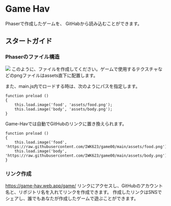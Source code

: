 # Game Hav

Phaserで作成したゲームを、 GitHabから読み込むことができます。

## スタートガイド

### Phaserのファイル構造
![](assets/sc01)
このように、ファイルを作成してください。ゲームで使用するテクスチャなどのpngファイルはassets直下に配置します。

また、main.js内でロードする時は、次のようにパスを指定します。
```
function preload ()
{
    this.load.image('food', 'assets/food.png');
    this.load.image('body', 'assets/body.png');
}
```
Game-Havでは自動でGitHubのリンクに置き換えられます。
```
function preload ()
{
    this.load.image('food', 'https://raw.githubusercontent.com/IWK623/game00/main/assets/food.png');
    this.load.image('body', 'https://raw.githubusercontent.com/IWK623/game00/main/assets/body.png');
}
```

### リンク作成
https://game-hav.web.app/game/
リンクにアクセスし、GitHubのアカウント名と、リポジトリ名を入れてリンクを作成できます。
作成したリンクはSNSでシェアし、誰でもあなたが作成したゲームで遊ぶことができます。
